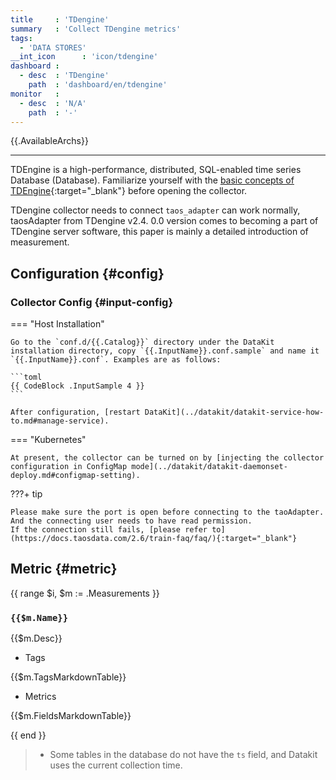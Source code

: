 ```yaml
---
title     : 'TDengine'
summary   : 'Collect TDengine metrics'
tags:
  - 'DATA STORES'
__int_icon      : 'icon/tdengine'
dashboard :
  - desc  : 'TDengine'
    path  : 'dashboard/en/tdengine'
monitor   :
  - desc  : 'N/A'
    path  : '-'
---
```



{{.AvailableArchs}}

---

TDEngine is a high-performance, distributed, SQL-enabled time series Database (Database). Familiarize yourself with the [basic concepts of TDEngine](https://docs.taosdata.com/concept/){:target="_blank"} before opening the collector.

TDengine collector needs to connect `taos_adapter` can work normally, taosAdapter from TDengine v2.4. 0.0 version comes to becoming a part of TDengine server software, this paper is mainly a detailed introduction of measurement.

## Configuration  {#config}

<!-- markdownlint-disable MD046 -->
### Collector Config {#input-config}

=== "Host Installation"

    Go to the `conf.d/{{.Catalog}}` directory under the DataKit installation directory, copy `{{.InputName}}.conf.sample` and name it `{{.InputName}}.conf`. Examples are as follows:
    
    ```toml
    {{ CodeBlock .InputSample 4 }}
    ```
    
    After configuration, [restart DataKit](../datakit/datakit-service-how-to.md#manage-service).

=== "Kubernetes"

    At present, the collector can be turned on by [injecting the collector configuration in ConfigMap mode](../datakit/datakit-daemonset-deploy.md#configmap-setting).
<!-- markdownlint-enable -->

<!-- markdownlint-disable MD046 -->
???+ tip

    Please make sure the port is open before connecting to the taoAdapter. And the connecting user needs to have read permission.
    If the connection still fails, [please refer to](https://docs.taosdata.com/2.6/train-faq/faq/){:target="_blank"}
<!-- markdownlint-enable -->

## Metric {#metric}

{{ range $i, $m := .Measurements }}

### `{{$m.Name}}`

{{$m.Desc}}

- Tags

{{$m.TagsMarkdownTable}}

- Metrics

{{$m.FieldsMarkdownTable}}

{{ end }}

> - Some tables in the database do not have the `ts` field, and Datakit uses the current collection time.
